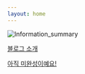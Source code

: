 ```yaml
---
layout: home
---
```


![Information_summary]({{site.baseurl}}/front-image.png)



[블로그 소개](https://chibi-chichi.github.io/about/)

[아직 미완성이예요!]()
